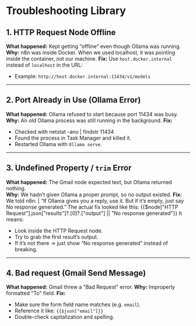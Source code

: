 # Troubleshooting Library

## 1. HTTP Request Node Offline
**What happened:** Kept getting “offline” even though Ollama was running.  
**Why:** n8n was inside Docker. When we used localhost, it was pointing inside the container, not our machine. 
**Fix:** Use `host.docker.internal` instead of `localhost` in the URL:
 - Example: `http://host.docker.internal:11434/v1/models`

---

## 2. Port Already in Use (Ollama Error)
**What happened:** Ollama refused to start because port 11434 was busy.
**Why:** An old Ollama process was still running in the background.
**Fix:**
 - Checked with netstat -ano | findstr 11434
 - Found the process in Task Manager and killed it.
 - Restarted Ollama with `Ollama serve`.

---

## 3. Undefined Property / `trim` Error
**What happened:** The Gmail node expected text, but Ollama returned nothing.  
**Why:** We hadn’t given Ollama a proper prompt, so no output existed. 
**Fix:** We told n8n:
 | “If Ollama gives you a reply, use it. But if it’s empty, just say No response generated.”
 The actual fix looked like this:
{{$node["HTTP Request"].json["results"]?.[0]?.["output"] || "No response generated"}}
It means:
 - Look inside the HTTP Request node.
 - Try to grab the first result’s output.
 - If it’s not there → just show “No response generated” instead of breaking.

---

## 4. Bad request (Gmail Send Message)
**What happened:** Gmail threw a "Bad Request" error.
**Why:** Improperly formatted "To" field.
**Fix:**
 - Make sure the form field name matches (e.g. `email`).
 - Reference it like:
    `{{$json["email"]}}`
 - Double-check capitalization and spelling.

